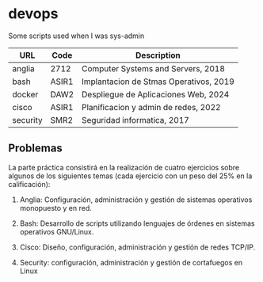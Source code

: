 # devops

Some scripts used when I was sys-admin

| URL | Code | Description |
| --- | ---- | ----------- |
| anglia | 2712 | Computer Systems and Servers, 2018
| bash | ASIR1 | Implantacion de Stmas Operativos, 2019
| docker | DAW2 | Despliegue de Aplicaciones Web, 2024
| cisco | ASIR1 | Planificacion y admin de redes, 2022
| security | SMR2 | Seguridad informatica, 2017

## Problemas

La parte práctica consistirá en la realización de cuatro ejercicios sobre algunos de los siguientes temas (cada ejercicio con un peso del 25% en la calificación):

1. Anglia: Configuración, administración y gestión de sistemas operativos monopuesto y en red.

1. Bash: Desarrollo de scripts utilizando lenguajes de órdenes en sistemas operativos GNU/Linux.

1. Cisco: Diseño, configuración, administración y gestión de redes TCP/IP.

1. Security: configuración, administración y gestión de cortafuegos en Linux
